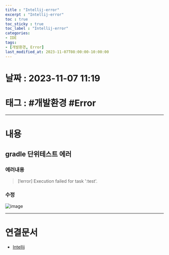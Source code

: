 ```yaml
---
title : "Intellij-error"
excerpt : "Intellij-error"
toc : true
toc_sticky : true
toc_label : "Intellij-error"
categories:
- IDE
tags:
- [개발환경, Error]
last_modified_at: 2023-11-07T08:00:00-10:00:00
---
```


# 날짜 : 2023-11-07 11:19

# 태그 : #개발환경 #Error
---

# 내용

## gradle 단위테스트 에러

### 에러내용
> [!error]
> Execution failed for task ':test'.

### 수정
  
![image](../../assets/Images/IntellijTestErrorFix.png)

---

# 연결문서
- [Intellij](../../IDE/IDE-Intellij)